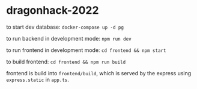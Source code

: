 # dragonhack-2022
to start dev database: `docker-compose up -d pg`

to run backend in development mode: `npm run dev`

to run frontend in development mode: `cd frontend && npm start`

to build frontend: `cd frontend && npm run build`

frontend is build into `frontend/build`, which is served by the express using `express.static` in `app.ts`.